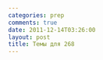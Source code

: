 ```yaml
---
categories: prep
comments: true
date: 2011-12-14T03:26:00
layout: post
title: Темы для 268
---
```


